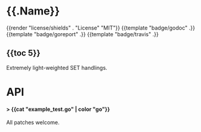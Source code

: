 
# {{.Name}}

{{render "license/shields" . "License" "MIT"}}
{{template "badge/godoc" .}}
{{template "badge/goreport" .}}
{{template "badge/travis" .}}

## {{toc 5}}

Extremely light-weighted SET handlings.

# API

#### > {{cat "example_test.go" | color "go"}}

All patches welcome.
